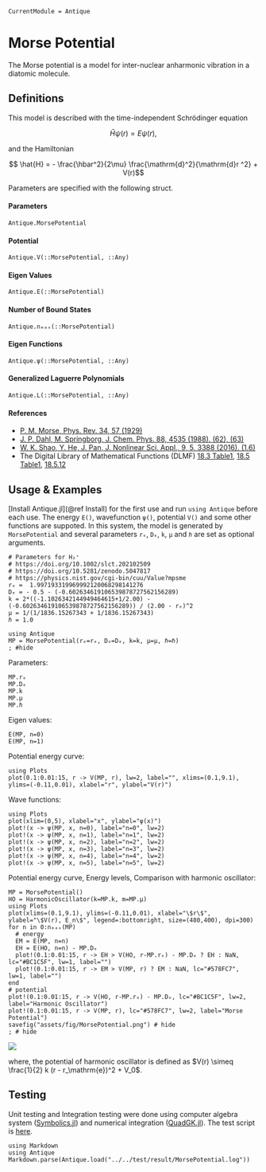 ```@meta
CurrentModule = Antique
```

# Morse Potential

The Morse potential is a model for inter-nuclear anharmonic vibration in a diatomic molecule.

## Definitions

This model is described with the time-independent Schrödinger equation
```math
  \hat{H} \psi(r) = E \psi(r),
```
and the Hamiltonian
```math
  \hat{H} = - \frac{\hbar^2}{2\mu} \frac{\mathrm{d}^2}{\mathrm{d}r ^2} + V(r)
```
Parameters are specified with the following struct.

#### Parameters
```@docs; canonical=false
Antique.MorsePotential
```

#### Potential
```@docs; canonical=false
Antique.V(::MorsePotential, ::Any)
```

#### Eigen Values
```@docs; canonical=false
Antique.E(::MorsePotential)
```

#### Number of Bound States
```@docs; canonical=false
Antique.nₘₐₓ(::MorsePotential)
```

#### Eigen Functions
```@docs; canonical=false
Antique.ψ(::MorsePotential, ::Any)
```

#### Generalized Laguerre Polynomials
```@docs; canonical=false
Antique.L(::MorsePotential, ::Any)
```

#### References
- [P. M. Morse, Phys. Rev. 34, 57 (1929)](https://doi.org/10.1103/PhysRev.34.57)
- [J. P. Dahl, M. Springborg, J. Chem. Phys. 88, 4535 (1988). (62), (63)](https://doi.org/10.1063/1.453761)
- [W. K. Shao, Y. He, J. Pan, J. Nonlinear Sci. Appl., 9, 5, 3388 (2016). (1.6)](http://dx.doi.org/10.22436/jnsa.009.05.124) 
- The Digital Library of Mathematical Functions (DLMF) [18.3 Table1](https://dlmf.nist.gov/18.3#T1), [18.5 Table1](https://dlmf.nist.gov/18.5#T1), [18.5.12](https://dlmf.nist.gov/18.5#E12)

## Usage & Examples

[Install Antique.jl](@ref Install) for the first use and run `using Antique` before each use. The energy `E()`, wavefunction `ψ()`, potential `V()` and some other functions are suppoted. In this system, the model is generated by `MorsePotential` and several parameters `rₑ`, `Dₑ`, `k`, `µ` and `ℏ` are set as optional arguments.

```@example MP
# Parameters for H₂⁺
# https://doi.org/10.1002/slct.202102509
# https://doi.org/10.5281/zenodo.5047817
# https://physics.nist.gov/cgi-bin/cuu/Value?mpsme
rₑ =  1.997193319969992120068298141276
Dₑ = - 0.5 - (-0.602634619106539878727562156289)
k = 2*((-1.1026342144949464615+1/2.00) - (-0.602634619106539878727562156289)) / (2.00 - rₑ)^2
µ = 1/(1/1836.15267343 + 1/1836.15267343)
ℏ = 1.0

using Antique
MP = MorsePotential(rₑ=rₑ, Dₑ=Dₑ, k=k, µ=µ, ℏ=ℏ)
; #hide
```

Parameters:

```@repl MP
MP.rₑ
MP.Dₑ
MP.k
MP.µ
MP.ℏ
```

Eigen values:

```@repl MP
E(MP, n=0)
E(MP, n=1)
```

Potential energy curve:

```@example MP
using Plots
plot(0.1:0.01:15, r -> V(MP, r), lw=2, label="", xlims=(0.1,9.1), ylims=(-0.11,0.01), xlabel="r", ylabel="V(r)")
```

Wave functions:

```@example MP
using Plots
plot(xlim=(0,5), xlabel="x", ylabel="ψ(x)")
plot!(x -> ψ(MP, x, n=0), label="n=0", lw=2)
plot!(x -> ψ(MP, x, n=1), label="n=1", lw=2)
plot!(x -> ψ(MP, x, n=2), label="n=2", lw=2)
plot!(x -> ψ(MP, x, n=3), label="n=3", lw=2)
plot!(x -> ψ(MP, x, n=4), label="n=4", lw=2)
plot!(x -> ψ(MP, x, n=5), label="n=5", lw=2)
```

Potential energy curve, Energy levels, Comparison with harmonic oscillator:

```@example MP
MP = MorsePotential()
HO = HarmonicOscillator(k=MP.k, m=MP.μ)
using Plots
plot(xlims=(0.1,9.1), ylims=(-0.11,0.01), xlabel="\$r\$", ylabel="\$V(r), E_n\$", legend=:bottomright, size=(480,400), dpi=300)
for n in 0:nₘₐₓ(MP)
  # energy
  EM = E(MP, n=n)
  EH = E(HO, n=n) - MP.Dₑ
  plot!(0.1:0.01:15, r -> EH > V(HO, r-MP.rₑ) - MP.Dₑ ? EH : NaN, lc="#BC1C5F", lw=1, label="")
  plot!(0.1:0.01:15, r -> EM > V(MP, r) ? EM : NaN, lc="#578FC7", lw=1, label="")
end
# potential
plot!(0.1:0.01:15, r -> V(HO, r-MP.rₑ) - MP.Dₑ, lc="#BC1C5F", lw=2, label="Harmonic Oscillator")
plot!(0.1:0.01:15, r -> V(MP, r), lc="#578FC7", lw=2, label="Morse Potential")
savefig("assets/fig/MorsePotential.png") # hide
; # hide
```

![](assets/fig/MorsePotential.png)

where, the potential of harmonic oscillator is defined as $V(r) \simeq \frac{1}{2} k (r - r_\mathrm{e})^2 + V_0$.

## Testing

Unit testing and Integration testing were done using computer algebra system ([Symbolics.jl](https://symbolics.juliasymbolics.org/stable/)) and numerical integration ([QuadGK.jl](https://juliamath.github.io/QuadGK.jl/stable/)). The test script is [here](https://github.com/ohno/Antique.jl/blob/main/test/MorsePotential.jl).

```@eval
using Markdown
using Antique
Markdown.parse(Antique.load("../../test/result/MorsePotential.log"))
```